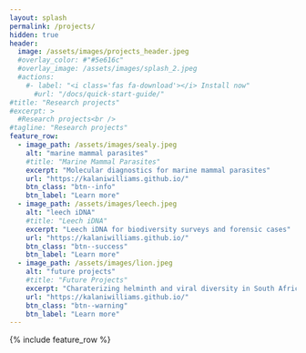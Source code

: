 ```yaml
---
layout: splash
permalink: /projects/
hidden: true
header:
  image: /assets/images/projects_header.jpeg
  #overlay_color: #"#5e616c"
  #overlay_image: /assets/images/splash_2.jpeg
  #actions:
    #- label: "<i class='fas fa-download'></i> Install now"
      #url: "/docs/quick-start-guide/"
#title: "Research projects"
#excerpt: >
  #Research projects<br />
#tagline: "Research projects"
feature_row:
  - image_path: /assets/images/sealy.jpeg
    alt: "marine mammal parasites"
    #title: "Marine Mammal Parasites"
    excerpt: "Molecular diagnostics for marine mammal parasites"
    url: "https://kalaniwilliams.github.io/"
    btn_class: "btn--info"
    btn_label: "Learn more"
  - image_path: /assets/images/leech.jpeg
    alt: "leech iDNA"
    #title: "Leech iDNA"
    excerpt: "Leech iDNA for biodiversity surveys and forensic cases"
    url: "https://kalaniwilliams.github.io/"
    btn_class: "btn--success"
    btn_label: "Learn more"
  - image_path: /assets/images/lion.jpeg
    alt: "future projects"
    #title: "Future Projects"
    excerpt: "Charaterizing helminth and viral diversity in South African wildlife"
    url: "https://kalaniwilliams.github.io/"
    btn_class: "btn--warning"
    btn_label: "Learn more"      
---
```


{% include feature_row %}
